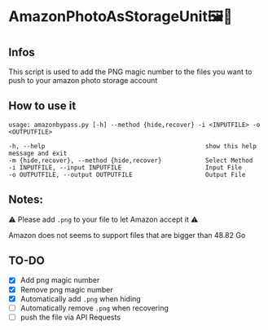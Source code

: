 # AmazonPhotoAsStorageUnit:framed_picture::floppy_disk:
## Infos
This script is used to add the PNG magic number to the files you want to push to your amazon photo storage account

## How to use it 
```
usage: amazonbypass.py [-h] --method {hide,recover} -i <INPUTFILE> -o <OUTPUTFILE>

-h, --help                                            show this help message and exit
-m {hide,recover}, --method {hide,recover}            Select Method
-i INPUTFILE, --input INPUTFILE                       Input File
-o OUTPUTFILE, --output OUTPUTFILE                    Output File
```
## Notes:
:warning: Please add `.png` to your file to let Amazon accept it :warning:

Amazon does not seems to support files that are bigger than 48.82 Go

## TO-DO
- [x] Add png magic number
- [x] Remove png magic number
- [x] Automatically add `.png` when hiding
- [ ] Automatically remove `.png` when recovering
- [ ] push the file via API Requests
